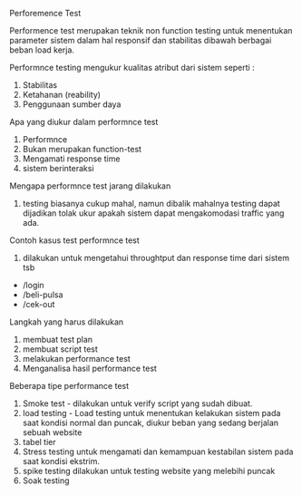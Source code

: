 Perforemence Test

Performence test merupakan teknik non function testing untuk menentukan parameter sistem dalam hal responsif dan stabilitas dibawah berbagai beban load kerja.

Performnce testing mengukur kualitas atribut dari sistem seperti :
1. Stabilitas
2. Ketahanan (reability)
3. Penggunaan sumber daya

Apa yang diukur dalam performnce test
1. Performnce 
2. Bukan merupakan function-test
3. Mengamati response time
4. sistem berinteraksi

Mengapa performnce test jarang dilakukan
1. testing biasanya cukup mahal, namun dibalik mahalnya testing dapat dijadikan tolak ukur apakah sistem dapat mengakomodasi traffic yang ada.

Contoh kasus test performnce test
1. dilakukan untuk mengetahui throughtput dan response time dari sistem tsb
- /login
- /beli-pulsa
- /cek-out

Langkah yang harus dilakukan
1. membuat test plan
2. membuat script test
3. melakukan performance test
4. Menganalisa hasil performance test

Beberapa tipe performance test
1. Smoke test - dilakukan untuk verify script yang sudah dibuat.
2. load testing - Load testing untuk menentukan kelakukan sistem pada saat kondisi normal dan puncak, diukur beban yang sedang berjalan sebuah website
3. tabel tier
4. Stress testing untuk mengamati dan kemampuan kestabilan sistem pada saat kondisi ekstrim.
5. spike testing dilakukan untuk testing website yang melebihi puncak
6. Soak testing 

